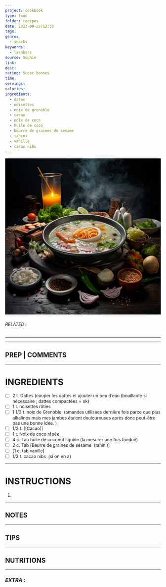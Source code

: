 ```yaml
---
project: cookbook
type: food
folder: recipes
date: 2023-09-25T12:33
tags: 
genre:
  - snacks
keywords:
  - larabars
source: Sophie
link: 
desc: 
rating: Super bonnes
time: 
servings: 
calories: 
ingredients:
  - dates
  - noisettes
  - noix de grenoble
  - cacao
  - noix de coco
  - huile de coco
  - beurre de graines de sesame
  - tahini
  - vanille
  - cacao nibs
---
```


![IMAGE](_default.png)

###### *RELATED* : 
---


---
## PREP | COMMENTS



---
# INGREDIENTS

- [ ] 2 t. Dattes (couper les dattes et ajouter un peu d’eau (bouillante si nécessaire ; dattes compactées = ok)  
- [ ] 1 t. noisettes rôties
- [ ] 1 1/3 t. noix de Grenoble  (amandes utilisées dernière fois parce que plus alkalines mais mes jambes étaient douloureuses après donc peut-être pas une bonne idée. )
- [ ] 1/2 t. [[Cacao]]
- [ ] 1 t. Noix de coco râpée
- [ ] 4 c. Tab huile de coconut liquide (la mesurer une fois fondue)
- [ ] 2 c. Tab [Beurre de graines de sésame  (tahini)]
- [ ] [1 c. tab vanille]
- [ ] 1/3 t. cacao nibs  (si on en a)

---
# INSTRUCTIONS

1. 

---
## NOTES



---
## TIPS



---
## NUTRITIONS



---
### *EXTRA* :



